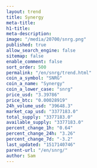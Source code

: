 ```yaml
---
layout: trend
title: Synergy
meta-title: 
h1-title: 
meta-description: 
image: "/media/20700/snrg.png"
published: true
allow_search_engine: false
sitemap: false
enable_comment: false
sort_order: 500
permalink: "/en/snrg/trend.html"
coin_a_symbol: "SNRG"
coin_a_name: "Synergy"
coin_a_lower_case: "snrg"
price_usd: "3.39786"
price_btc: "0.00028919"
24h_volume_usd: "39648.3"
market_cap_usd: "3377183.0"
total_supply: "3377183.0"
available_supply: "3377183.0"
percent_change_1h: "0.64"
percent_change_24h: "3.26"
percent_change_7d: "-3.2"
last_updated: "1517140746"
parent-url: "/en/snrg/"
author: Sam
---
```


